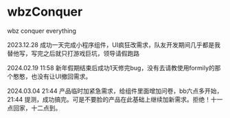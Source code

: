 # wbzConquer
wbz conquer everything

2023.12.28 成功一天完成小程序组件，UI疯狂改需求，队友开发期间几乎都是我替他写，写完之后就只打游戏巨坑，领导请假跑路

2024.02.19 11:58 新年假期结束后成功1天修完bug，没有去请教使用formily的那个憨憨，也没有让UI撤回需求。

2024.03.04 21:44 产品临时加紧急需求，给组件里面增加问卷，bb六点多开始，21:44 提测，成功搞完。可是不要脸的产品在此基础上继续加新需求。拒绝！十一点回家，十二点到。


